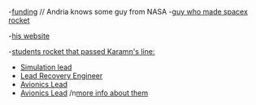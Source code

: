 -[funding](https://www.crowdcrux.com/crowdfunding-sites-for-college-and-education-costs/)
// Andria knows some guy from NASA
-[guy who made spacex rocket](https://www.google.com/url?sa=t&source=web&rct=j&opi=89978449&url=https://twitter.com/joebarnard%3Fref_src%3Dtwsrc%255Egoogle%257Ctwcamp%255Eserp%257Ctwgr%255Eauthor&ved=2ahUKEwiD_qfy08GDAxX1E1kFHQzJAD8Q6F56BAgNEAE&usg=AOvVaw3_kUmHNprrA3k4oGfu8Jei)

-[his website](https://bps.space/pages/about)

-[students rocket that passed Karamn's line:](https://www.uscrpl.com/traveler-iv)
 - [Simulation lead](https://www.linkedin.com/in/adam-aitoumeziane-46916b1b0/)
 - [Lead Recovery Engineer](https://www.linkedin.com/in/peter-eusebio-68a80a164/)
 - [Avionics Lead](https://www.linkedin.com/in/cwoodhayes/)
 - [Avionics Lead](https://www.linkedin.com/in/jamie-smith-b24348177/)
/n[more info about them](https://www.mathworks.com/company/mathworks-stories/first-student-designed-rocket-reaches-outer-space-USC.html)
